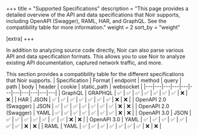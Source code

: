 +++
title = "Supported Specifications"
description = "This page provides a detailed overview of the API and data specifications that Noir supports, including OpenAPI (Swagger), RAML, HAR, and GraphQL. See the compatibility table for more information."
weight = 2
sort_by = "weight"

[extra]
+++

In addition to analyzing source code directly, Noir can also parse various API and data specification formats. This allows you to use Noir to analyze existing API documentation, captured network traffic, and more.

This section provides a compatibility table for the different specifications that Noir supports.
| Specification | Format | endpoint | method | query | path | body | header | cookie | static_path | websocket |
|---|---|---|---|---|---|---|---|---|---|---|
| GraphQL | GRAPHQL | ✅ | ✅ | ✅ | ✅ | ✅ | ✅ | ✅ | ❌ | ❌ |
| HAR | JSON | ✅ | ✅ | ✅ | ✅ | ✅ | ✅ | ✅ | ❌ | ❌ |
| OpenAPI 2.0 (Swagger) | JSON | ✅ | ✅ | ✅ | ✅ | ✅ | ✅ | ✅ | ❌ | ❌ |
| OpenAPI 2.0 (Swagger) | YAML | ✅ | ✅ | ✅ | ✅ | ✅ | ✅ | ✅ | ❌ | ❌ |
| OpenAPI 3.0 | JSON | ✅ | ✅ | ✅ | ✅ | ✅ | ✅ | ✅ | ❌ | ❌ |
| OpenAPI 3.0 | YAML | ✅ | ✅ | ✅ | ✅ | ✅ | ✅ | ✅ | ❌ | ❌ |
| RAML | YAML | ✅ | ✅ | ✅ | ✅ | ✅ | ✅ | ✅ | ❌ | ❌ |
